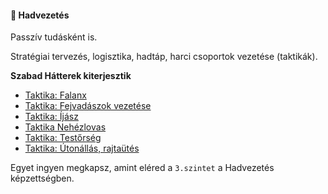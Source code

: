#### 🔵 Hadvezetés

Passzív tudásként is.

Stratégiai tervezés, logisztika, hadtáp, harci csoportok vezetése (taktikák).

**Szabad Hátterek kiterjesztik**

- [Taktika: Falanx](../hatterek.szabad/taktika_falanx.md)
- [Taktika: Fejvadászok vezetése](../hatterek.szabad/taktika_fejvadaszok_vezetese.md)
- [Taktika: Íjász](../hatterek.szabad/taktika_ijasz.md)
- [Taktika Nehézlovas](../hatterek.szabad/taktika_nehezlovas.md)
- [Taktika: Testőrség](../hatterek.szabad/taktika_testorseg.md)
- [Taktika: Útonállás, rajtaütés](../hatterek.szabad/taktika_utonallas_rajtautes.md)

Egyet ingyen megkapsz, amint eléred a `3.szintet` a Hadvezetés képzettségben.

<br />
